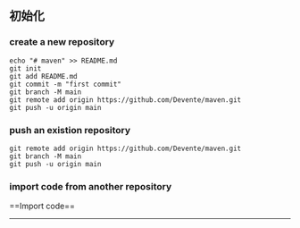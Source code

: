 ## 初始化

### create a new repository

```
echo "# maven" >> README.md
git init
git add README.md
git commit -m "first commit"
git branch -M main
git remote add origin https://github.com/Devente/maven.git
git push -u origin main
```

### push an existion repository

```
git remote add origin https://github.com/Devente/maven.git
git branch -M main
git push -u origin main
```

### import code from another repository

==Import code==

---





